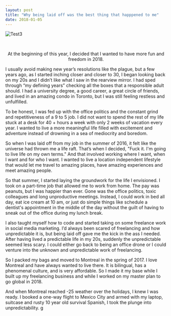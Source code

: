 ```yaml
---
layout: post
title: "Why being laid off was the best thing that happpened to me"
date: 2018-01-05
---
```


![Test3](https://i.imgur.com/C1mulms.jpg)

<br>
<p align="center">
At the beginning of this year, I decided that I wanted to have more fun and freedom in 2018.

I usually avoid making new year’s resolutions like the plague, but a few years ago, as I started inching closer and closer to 30, I began looking back on my 20s and I didn’t like what I saw in the rearview mirror. I had sped through “my defining years” checking all the boxes that a responsible adult should. I had a university degree, a good career, a great circle of friends, and lived in an amazing condo in Toronto, but I was still feeling restless and unfulfilled.


To be honest, I was fed up with the office politics and the constant grind and repetitiveness of a 9 to 5 job. I did not want to spend the rest of my life stuck at a desk for 40 + hours a week with only 2 weeks of vacation every year. I wanted to live a more meaningful life filled with excitement and adventure instead of drowning in a sea of mediocrity and boredom.

So when I was laid off from my job in the summer of 2016, it felt like the universe had thrown me a life raft. That’s when I decided, "Fuck it. I'm going to live life on my own terms." And that involved working where I want, when I want and for who I want. I wanted to live a location independent lifestyle that would let me travel to amazing places, have amazing experiences and meet amazing people.

So that summer, I started laying the groundwork for the life I envisioned. I took on a part-time job that allowed me to work from home. The pay was peanuts, but I was happier than ever. Gone was the office politics, toxic colleagues and long unproductive meetings. Instead, I could work in bed all day, eat ice cream at 10 am, or just do simple things like schedule a dentist's appointment in the middle of the day without the guilt of having to sneak out of the office during my lunch break.

I also taught myself how to code and started taking on some freelance work in social media marketing. I’d always been scared of freelancing and how unpredictable it is, but being laid off gave me the kick in the ass I needed. After having lived a predictable life in my 20s, suddenly the unpredictable seemed less scary. I could either go back to being an office drone or I could venture into the unknown and unpredictable work of freelancing.

So I packed my bags and moved to Montreal in the spring of 2017. I love Montreal and have always wanted to live there. It is bilingual, has a phenomenal culture, and is very affordable. So I made it my base while I built up my freelancing business and while I worked on my master plan to go global in 2018.

And when Montreal reached -25 weather over the holidays, I knew I was ready. I booked a one-way flight to Mexico City and armed with my laptop, suitcase and rusty 10 year old survival Spanish, I took the plunge into unpredictability. g

</p>

